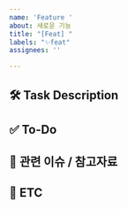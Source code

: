 ```yaml
---
name: 'Feature '
about: 새로운 기능
title: "[Feat] "
labels: "✨feat"
assignees: ''

---
```


## 🛠️ Task Description


## ✅ To-Do


## 📎 관련 이슈 / 참고자료


## 🔔 ETC
